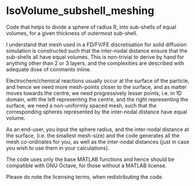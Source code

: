 # IsoVolume_subshell_meshing
Code that helps to divide a sphere of radius R, into sub-shells of equal volumes, for a given thickness of outermost sub-shell. 

I understand that mesh used in a FD/FV/FE discretisation for solid diffusion simulation is constructed such that the inter-nodal distance ensure that the sub-shells all have equal volumes.
This is non-trivial to derive by hand for anything other than 2 or 3 layers,  and the complexities are described with adequate dose of comments inline.

Electrochem/chemical reactions usually occur at the surface of the particle, and hence we need more mesh-points closer to the surface, and as matter moves towards the centre, we need progressively lesser points, i.e. in 1D domain, with the left representing the centre, and the right representing the surface, we need a non-uniformly spaced mesh, such that the corresponding spheres represented by the inter-nodal distance have equal volume.

As an end-user, you input the sphere radius, and the inter-nodal distance at the surface, (i.e. the smallest mesh-size) and the code generates all the mesh co-ordinates for you, as well as the inter-nodal distances (just in case you wish to use them in your calculations).

The code uses only the base MATLAB functions and hence should be compatible with GNU Octave, for those without a MATLAB license.

Please do note the licensing terms, when redistributing the code.
